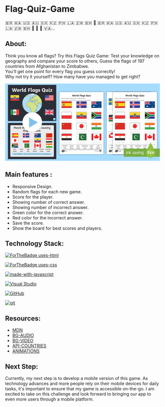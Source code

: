 # Flag-Quiz-Game
🇧🇷 🇲🇦 🇺🇸 🇦🇺 🇸🇰 🇰🇿 🇵🇭 🇱🇦 🇿🇼 🇧🇭 🏴󠁧󠁢󠁷󠁬󠁳󠁿 🇧🇷 🇲🇦 🇺🇸 🇦🇺 🇸🇰 🇰🇿 🇵🇭 🇱🇦 🇿🇼 🇧🇭 🏴󠁧󠁢󠁷󠁬󠁳󠁿 🏴󠁧󠁢󠁥󠁮󠁧󠁿 🏴󠁧󠁢󠁳󠁣󠁴󠁿 🇻🇦...

## About:

Think you know all flags? Try this Flags Quiz Game: Test your knowledge on geography and compare your score to others, Guess the flags of 197 countries from Afghanistan to Zimbabwe.   
You'll get one point for every flag you guess correctly!   
Why not try it yourself? How many have you managed to get right?  
   
![alt text](img/readme.jpg)

  
## Main features :

 * Responsive Design.
 * Random flags for each new game.
 * Score for the player.
 * Showing number of correct answer.
 * Showing number of incorrect answer. 
 * Green color for the correct answer.
 * Red color for the incorrect answer.
 * Save the score.
 * Show the board for best scores and players.

 ## Technology Stack:

 [![ForTheBadge uses-html](http://ForTheBadge.com/images/badges/uses-html.svg)](http://ForTheBadge.com)  

 [![ForTheBadge uses-css](http://ForTheBadge.com/images/badges/uses-css.svg)](http://ForTheBadge.com)  

 [![made-with-javascript](https://img.shields.io/badge/Made%20with-JavaScript-1f425f.svg)](https://www.javascript.com)  

[![Visual Studio](https://badgen.net/badge/icon/visualstudio?icon=visualstudio&label)](https://visualstudio.microsoft.com)  

[![GitHub](https://badgen.net/badge/icon/github?icon=github&label)](https://github.com)  

 [![git](https://img.shields.io/badge/--F05032?logo=git&logoColor=ffffff)](http://git-scm.com/)  

## Resources:

* [MDN](https://developer.mozilla.org/en-US/)
* [BG-AUDIO](https://pixabay.com/music/)
* [BG-VIDEO](https://elements.envato.com/?cl=header)
* [API-COUNTRIES](https://restcountries.com)
* [ANIMATIONS](https://www.w3schools.com/css/css3_animations.asp)

## Next Step:

Currently, my next step is to develop a mobile version of this game. As technology advances and more people rely on their mobile devices for daily tasks, it's important to ensure that my game is accessible on-the-go. 
I am excited to take on this challenge and look forward to bringing our app to even more users through a mobile platform.